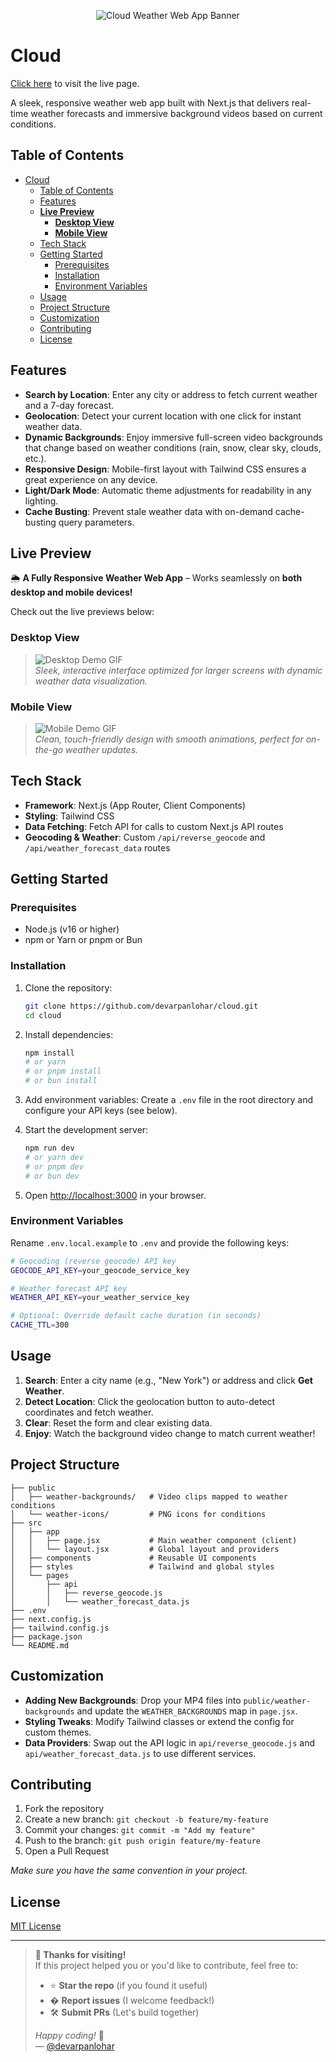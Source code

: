 <p align="center">
  <img 
    src="https://capsule-render.vercel.app/api?type=slice&height=300&color=gradient&text=Cloud&fontSize=80&animation=fadeIn&desc=Cloud:%20A%20stylish%20weather%20app%20with%20live%20forecasts%20and%20dynamic%20backgrounds.&fontAlignY=35"
    alt="Cloud Weather Web App Banner"
    style="max-width: 100%; height: auto;"
  />
</p>

# Cloud

[Click here](https://cloud-liart-three.vercel.app/) to visit the live page.

A sleek, responsive weather web app built with Next.js that delivers real-time weather forecasts and immersive background videos based on current conditions.

## Table of Contents

- [Cloud](#cloud)
  - [Table of Contents](#table-of-contents)
  - [Features](#features)
  - [**Live Preview**](#live-preview)
    - [**Desktop View**](#desktop-view)
    - [**Mobile View**](#mobile-view)
  - [Tech Stack](#tech-stack)
  - [Getting Started](#getting-started)
    - [Prerequisites](#prerequisites)
    - [Installation](#installation)
    - [Environment Variables](#environment-variables)
  - [Usage](#usage)
  - [Project Structure](#project-structure)
  - [Customization](#customization)
  - [Contributing](#contributing)
  - [License](#license)

## Features

* **Search by Location**: Enter any city or address to fetch current weather and a 7-day forecast.
* **Geolocation**: Detect your current location with one click for instant weather data.
* **Dynamic Backgrounds**: Enjoy immersive full-screen video backgrounds that change based on weather conditions (rain, snow, clear sky, clouds, etc.).
* **Responsive Design**: Mobile-first layout with Tailwind CSS ensures a great experience on any device.
* **Light/Dark Mode**: Automatic theme adjustments for readability in any lighting.
* **Cache Busting**: Prevent stale weather data with on-demand cache-busting query parameters.

## **Live Preview**  

🌦️ **A Fully Responsive Weather Web App** – Works seamlessly on **both desktop and mobile devices!**  

Check out the live previews below:  

### **Desktop View**  
> ![Desktop Demo GIF](https://raw.githubusercontent.com/devarpanlohar/cloud/main/public/desktop_view.gif)  
*Sleek, interactive interface optimized for larger screens with dynamic weather data visualization.*  

### **Mobile View**  
> ![Mobile Demo GIF](https://raw.githubusercontent.com/devarpanlohar/cloud/main/public/mobile_view.gif)  
*Clean, touch-friendly design with smooth animations, perfect for on-the-go weather updates.*

## Tech Stack

* **Framework**: Next.js (App Router, Client Components)
* **Styling**: Tailwind CSS
* **Data Fetching**: Fetch API for calls to custom Next.js API routes
* **Geocoding & Weather**: Custom `/api/reverse_geocode` and `/api/weather_forecast_data` routes

## Getting Started

### Prerequisites

* Node.js (v16 or higher)
* npm or Yarn or pnpm or Bun

### Installation

1. Clone the repository:

   ```bash
   git clone https://github.com/devarpanlohar/cloud.git
   cd cloud
   ```

2. Install dependencies:

   ```bash
   npm install
   # or yarn
   # or pnpm install
   # or bun install
   ```

3. Add environment variables:
   Create a `.env` file in the root directory and configure your API keys (see below).

4. Start the development server:

   ```bash
   npm run dev
   # or yarn dev
   # or pnpm dev
   # or bun dev
   ```

5. Open [http://localhost:3000](http://localhost:3000) in your browser.

### Environment Variables

Rename `.env.local.example` to `.env` and provide the following keys:

```bash
# Geocoding (reverse geocode) API key
GEOCODE_API_KEY=your_geocode_service_key

# Weather forecast API key
WEATHER_API_KEY=your_weather_service_key

# Optional: Override default cache duration (in seconds)
CACHE_TTL=300
```

## Usage

1. **Search**: Enter a city name (e.g., "New York") or address and click **Get Weather**.
2. **Detect Location**: Click the geolocation button to auto-detect coordinates and fetch weather.
3. **Clear**: Reset the form and clear existing data.
4. **Enjoy**: Watch the background video change to match current weather!

## Project Structure

```
├── public
│   ├── weather-backgrounds/   # Video clips mapped to weather conditions
│   └── weather-icons/         # PNG icons for conditions
├── src
│   ├── app
│   │   ├── page.jsx           # Main weather component (client)
│   │   └── layout.jsx         # Global layout and providers
│   ├── components             # Reusable UI components
│   ├── styles                 # Tailwind and global styles
│   └── pages
│       ├── api
│       │   ├── reverse_geocode.js
│       │   └── weather_forecast_data.js
├── .env
├── next.config.js
├── tailwind.config.js
├── package.json
└── README.md
```

## Customization

* **Adding New Backgrounds**: Drop your MP4 files into `public/weather-backgrounds` and update the `WEATHER_BACKGROUNDS` map in `page.jsx`.
* **Styling Tweaks**: Modify Tailwind classes or extend the config for custom themes.
* **Data Providers**: Swap out the API logic in `api/reverse_geocode.js` and `api/weather_forecast_data.js` to use different services.

## Contributing

1. Fork the repository
2. Create a new branch: `git checkout -b feature/my-feature`
3. Commit your changes: `git commit -m "Add my feature"`
4. Push to the branch: `git push origin feature/my-feature`
5. Open a Pull Request

*Make sure you have the same convention in your project.*

## License

[MIT License](LICENSE)

---

> **🌟 Thanks for visiting!**  
> If this project helped you or you'd like to contribute, feel free to:  
> - ⭐ **Star the repo** (if you found it useful)  
> - � **Report issues** (I welcome feedback!)  
> - 🛠️ **Submit PRs** (Let's build together)  
>  
> *Happy coding!* 🚀  
> — [@devarpanlohar](https://github.com/devarpanlohar)
